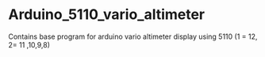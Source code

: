 # Arduino_5110_vario_altimeter
Contains base program for arduino vario altimeter display using 5110 (1 = 12, 2= 11 ,10,9,8)
